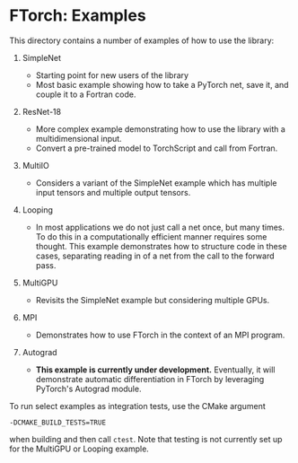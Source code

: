 # FTorch: Examples

This directory contains a number of examples of how to use the library:

1. SimpleNet
    - Starting point for new users of the library
    - Most basic example showing how to take a PyTorch net, save it, and couple it to a Fortran code.

2. ResNet-18
    - More complex example demonstrating how to use the library with a multidimensional input.
    - Convert a pre-trained model to TorchScript and call from Fortran.

3. MultiIO
    - Considers a variant of the SimpleNet example which has multiple input
      tensors and multiple output tensors.

4. Looping
    - In most applications we do not just call a net once, but many times.
      To do this in a computationally efficient manner requires some thought.
      This example demonstrates how to structure code in these cases, separating reading
      in of a net from the call to the forward pass.

5. MultiGPU
	  - Revisits the SimpleNet example but considering multiple GPUs.

6. MPI
   - Demonstrates how to use FTorch in the context of an MPI program.

7. Autograd
    - **This example is currently under development.** Eventually, it will
      demonstrate automatic differentiation in FTorch by leveraging PyTorch's
      Autograd module.

To run select examples as integration tests, use the CMake argument
```
-DCMAKE_BUILD_TESTS=TRUE
```
when building and then call `ctest`. Note that testing is not currently set up
for the MultiGPU or Looping example.
